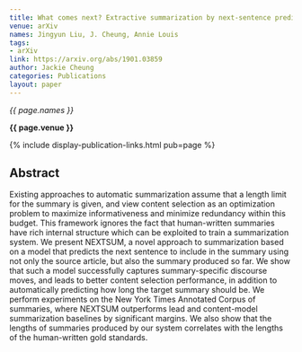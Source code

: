 ```yaml
---
title: What comes next? Extractive summarization by next-sentence prediction
venue: arXiv
names: Jingyun Liu, J. Cheung, Annie Louis
tags:
- arXiv
link: https://arxiv.org/abs/1901.03859
author: Jackie Cheung
categories: Publications
layout: paper
---
```


*{{ page.names }}*

**{{ page.venue }}**

{% include display-publication-links.html pub=page %}

## Abstract

Existing approaches to automatic summarization assume that a length limit for the summary is given, and view content selection as an optimization problem to maximize informativeness and minimize redundancy within this budget. This framework ignores the fact that human-written summaries have rich internal structure which can be exploited to train a summarization system. We present NEXTSUM, a novel approach to summarization based on a model that predicts the next sentence to include in the summary using not only the source article, but also the summary produced so far. We show that such a model successfully captures summary-specific discourse moves, and leads to better content selection performance, in addition to automatically predicting how long the target summary should be. We perform experiments on the New York Times Annotated Corpus of summaries, where NEXTSUM outperforms lead and content-model summarization baselines by significant margins. We also show that the lengths of summaries produced by our system correlates with the lengths of the human-written gold standards.